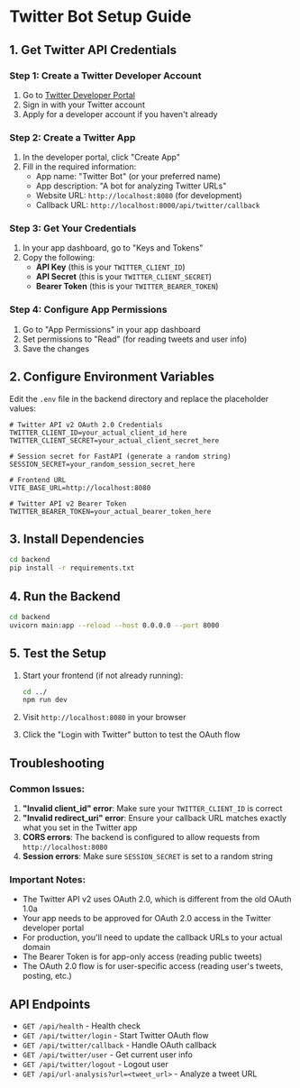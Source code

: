# Twitter Bot Setup Guide

## 1. Get Twitter API Credentials

### Step 1: Create a Twitter Developer Account

1. Go to [Twitter Developer Portal](https://developer.twitter.com/en/portal/dashboard)
2. Sign in with your Twitter account
3. Apply for a developer account if you haven't already

### Step 2: Create a Twitter App

1. In the developer portal, click "Create App"
2. Fill in the required information:
   - App name: "Twitter Bot" (or your preferred name)
   - App description: "A bot for analyzing Twitter URLs"
   - Website URL: `http://localhost:8080` (for development)
   - Callback URL: `http://localhost:8000/api/twitter/callback`

### Step 3: Get Your Credentials

1. In your app dashboard, go to "Keys and Tokens"
2. Copy the following:
   - **API Key** (this is your `TWITTER_CLIENT_ID`)
   - **API Secret** (this is your `TWITTER_CLIENT_SECRET`)
   - **Bearer Token** (this is your `TWITTER_BEARER_TOKEN`)

### Step 4: Configure App Permissions

1. Go to "App Permissions" in your app dashboard
2. Set permissions to "Read" (for reading tweets and user info)
3. Save the changes

## 2. Configure Environment Variables

Edit the `.env` file in the backend directory and replace the placeholder values:

```env
# Twitter API v2 OAuth 2.0 Credentials
TWITTER_CLIENT_ID=your_actual_client_id_here
TWITTER_CLIENT_SECRET=your_actual_client_secret_here

# Session secret for FastAPI (generate a random string)
SESSION_SECRET=your_random_session_secret_here

# Frontend URL
VITE_BASE_URL=http://localhost:8080

# Twitter API v2 Bearer Token
TWITTER_BEARER_TOKEN=your_actual_bearer_token_here
```

## 3. Install Dependencies

```bash
cd backend
pip install -r requirements.txt
```

## 4. Run the Backend

```bash
cd backend
uvicorn main:app --reload --host 0.0.0.0 --port 8000
```

## 5. Test the Setup

1. Start your frontend (if not already running):

   ```bash
   cd ../
   npm run dev
   ```

2. Visit `http://localhost:8080` in your browser

3. Click the "Login with Twitter" button to test the OAuth flow

## Troubleshooting

### Common Issues:

1. **"Invalid client_id" error**: Make sure your `TWITTER_CLIENT_ID` is correct
2. **"Invalid redirect_uri" error**: Ensure your callback URL matches exactly what you set in the Twitter app
3. **CORS errors**: The backend is configured to allow requests from `http://localhost:8080`
4. **Session errors**: Make sure `SESSION_SECRET` is set to a random string

### Important Notes:

- The Twitter API v2 uses OAuth 2.0, which is different from the old OAuth 1.0a
- Your app needs to be approved for OAuth 2.0 access in the Twitter developer portal
- For production, you'll need to update the callback URLs to your actual domain
- The Bearer Token is for app-only access (reading public tweets)
- The OAuth 2.0 flow is for user-specific access (reading user's tweets, posting, etc.)

## API Endpoints

- `GET /api/health` - Health check
- `GET /api/twitter/login` - Start Twitter OAuth flow
- `GET /api/twitter/callback` - Handle OAuth callback
- `GET /api/twitter/user` - Get current user info
- `GET /api/twitter/logout` - Logout user
- `GET /api/url-analysis?url=<tweet_url>` - Analyze a tweet URL

